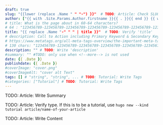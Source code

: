 ```yaml
---
draft: true
slug: "{{lower (replace .Name " " "-") }}"  # TODO: Article: Check SLUG.
author: ["{{ with .Site.Params.Author.firstname }}{{ . }}{{ end }} {{ with .Site.Params.Author.lastname }}{{ . }}{{ end }}"]
# title: What is the page about in 60-64 characters?
# 64 : "123456789-123456789-123456789-123456789-123456789-123456789-1234"
title: "{{ replace .Name "-" " " | title }}"  # TODO: Verify 'title'
# description: Call to Action including Primary Keyword & Secondary Keyword in max 130 characters
# https://www.metatags.org/all-meta-tags-overview/the-important-meta-tags/meta-name-description/
# 130 chars: "123456789-123456789-123456789-123456789-123456789-123456789-123456789-123456789-123456789-123456789-123456789-123456789-123456789-"
description: "" # TODO: Write 'description' 
#summary: "" #TODO: only use when <!--more--> is not used
date: {{ .Date }}
publishdate: {{ .Date }}
#coverImage: "cover.png"
#coverImageAlt: "cover alt Text"
tags: [] # "string", "string", ... # TODO: Tutorial: Write Tags
#categories: ["Tutorial"] # TODO: Tutorial: Write Tags
---
```

TODO: Article: Write Summary
<!--more-->

TODO: Article: Verify type. If this is to be a tutorial, use ```hugo new --kind tutorial article/name-of-your-article```

TODO: Article: Write Content
